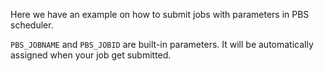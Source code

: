 Here we have an example on how to submit jobs with parameters in PBS scheduler.

`PBS_JOBNAME` and `PBS_JOBID` are built-in parameters. It will be automatically assigned when your job get submitted.


